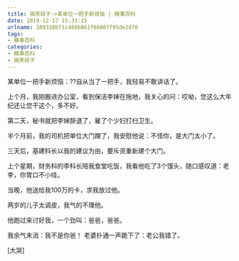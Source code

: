```yaml
---
title: 搞笑段子->某单位一把手新烦恼 | 糗事百科
date: 2019-12-17 15:33:15
urlname: 109338bf1c460b861f6080ff95de2d76
tags: 
- 糗事百科
categories:
- 糗事百科
- 搞笑段子
---
```

某单位一把手新烦恼：??自从当了一把手，我轻易不敢讲话了。

上个月，我刚搬进办公室，看到保洁李婶在拖地，我关心的问：哎呦，您这么大年纪还让您干这个，多不好。

第二天，秘书就把李婶辞退了，雇了个少妇打扫卫生。

半个月前，我的司机把单位大门蹭了，我安慰他说：不怪你，是大门太小了。

三天后，基建科长以我的建议为由，要斥资重新建个大门。

上个星期，财务科的李科长陪我食堂吃饭，我看他吃了3个馒头，随口感叹道：老李，你胃口不小哇。

当晚，他送给我100万的卡，求我放过他。

两岁的儿子太调皮，我气的不理他。

他跑过来讨好我，一个劲叫：爸爸，爸爸。

我余气未消：我不是你爸！ 老婆扑通一声跪下了：老公我错了。

[大哭]


